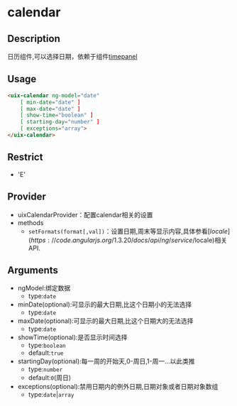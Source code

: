 # calendar
## Description

日历组件,可以选择日期，依赖于组件<a ui-sref="app.api.timepanel" href="../../timepanel/docs/readme.md">timepanel</a>

## Usage

``` html
<uix-calendar ng-model="date"
    [ min-date="date" ]
    [ max-date="date" ]
    [ show-time="boolean" ]
    [ starting-day="number" ]
    [ exceptions="array">
</uix-calendar>
```
## Restrict
- 'E'

## Provider
- uixCalendarProvider：配置calendar相关的设置
- methods
    - `setFormats(format[,val])`：设置日期,周末等显示内容,具体参看[$locale](https://code.angularjs.org/1.3.20/docs/api/ng/service/$locale)相关API.

## Arguments

- ngModel:绑定数据
    - type:`date`
- minDate(optional):可显示的最大日期,比这个日期小的无法选择
    - type:`date`
- maxDate(optional):可显示的最大日期,比这个日期大的无法选择
    - type:`date`
- showTime(optional):是否显示时间选择
    - type:`boolean`
    - default:`true`
- startingDay(optional):每一周的开始天,0-周日,1-周一...以此类推
    - type:`number`
    - default:`0`(周日)
- exceptions(optional):禁用日期内的例外日期,日期对象或者日期对象数组
    - type:`date`|`array`
